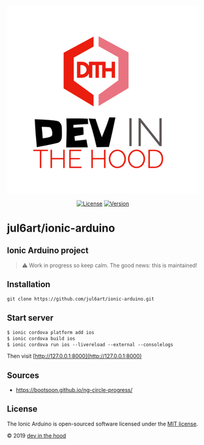 <p align="center">
    <a href="https://devinthehood.com"><img src="https://github.com/jul6art/symfony-skeleton/blob/master/assets/img/devinthehood.png?raw=true" alt="logo dev in the hood"></a>
</p>

<p align="center">
    <a href="https://opensource.org/licenses/MIT" target="_blank"><img src="https://img.shields.io/badge/License-MIT-yellow.svg" alt="License"></a>
    <a href="https://github.com/jul6art/symfony-skeleton" target="_blank"><img src="https://img.shields.io/static/v1?label=stable&message=v1+coming+soon&color=orange" alt="Version"></a>
</p>

jul6art/ionic-arduino
=====================
Ionic Arduino project
---------------------

> :warning: Work in progress so keep calm. The good news: this is maintained!

Installation
------------

```console
git clone https://github.com/jul6art/ionic-arduino.git
```


Start server
------------

```console
$ ionic cordova platform add ios
$ ionic cordova build ios
$ ionic cordova run ios --livereload --external --consolelogs
```

Then visit [http://127.0.0.1:8000](http://127.0.0.1:8000)

Sources
-------

* https://bootsoon.github.io/ng-circle-progress/

License
-------

The Ionic Arduino is open-sourced software licensed under the [MIT license](https://opensource.org/licenses/MIT).

&copy; 2019 [dev in the hood](https://devinthehood.com)
